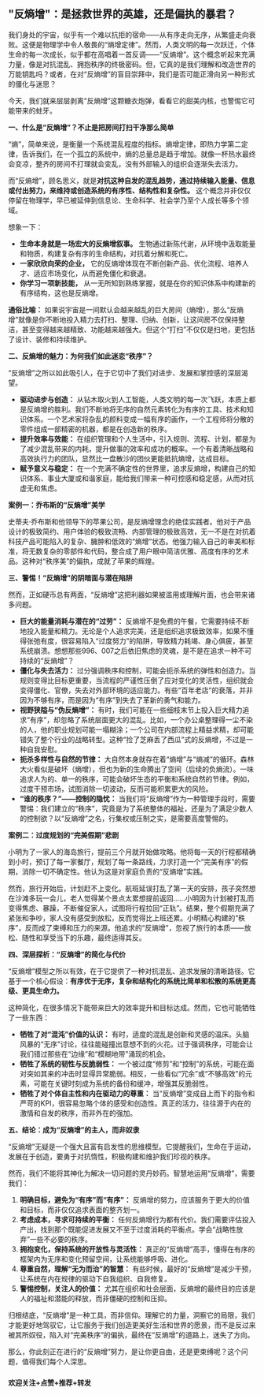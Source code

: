 ## "反熵增"：是拯救世界的英雄，还是偏执的暴君？

我们身处的宇宙，似乎有一个难以抗拒的宿命——从有序走向无序，从繁盛走向衰败。这便是物理学中令人敬畏的“熵增定律”。然而，人类文明的每一次跃迁，个体生命的每一次成长，似乎都在高唱着一首反调——“反熵增”。这个概念听起来充满力量，像是对抗混乱、拥抱秩序的终极密码。但，它真的是我们理解和改造世界的万能钥匙吗？或者，在对“反熵增”的盲目崇拜中，我们是否可能正滑向另一种形式的僵化与迷思？

今天，我们就来层层剥离“反熵增”这颗糖衣炮弹，看看它的甜美内核，也警惕它可能带来的蛀牙。

**一、什么是“反熵增”？不止是把房间打扫干净那么简单**

“熵”，简单来说，是衡量一个系统混乱程度的指标。熵增定律，即热力学第二定律，告诉我们，在一个孤立的系统中，熵的总量总是趋于增加。就像一杯热水最终会变凉，整齐的房间不打理就会变乱，没有外部输入的组织会逐渐失去活力。

而“反熵增”，顾名思义，就是**对抗这种自发的混乱趋势，通过持续输入能量、信息或付出努力，来维持或创造系统的有序性、结构性和复杂性。** 这个概念并非仅仅停留在物理学，早已被延伸到信息论、生命科学、社会学乃至个人成长等多个领域。

想象一下：
* **生命本身就是一场宏大的反熵增叙事。** 生物通过新陈代谢，从环境中汲取能量和物质，构建复杂有序的生命结构，对抗着分解和死亡。
* **一家欣欣向荣的企业，** 它的反熵增体现在不断创新产品、优化流程、培养人才、适应市场变化，从而避免僵化和衰退。
* **你学习一项新技能，** 从一无所知到熟练掌握，就是在你的知识体系中构建新的有序结构，这也是反熵增。

**通俗比喻：** 如果说宇宙是一间默认会越来越乱的巨大房间（熵增），那么“反熵增”就像是你不断地投入精力去打扫、整理、归纳、创新，让这间房不仅保持整洁，甚至变得越来越精致、功能越来越强大。但这个“打扫”不仅仅是扫地，更包括了设计、装修和持续维护。

**二、反熵增的魅力：为何我们如此迷恋“秩序”？**

“反熵增”之所以如此吸引人，在于它切中了我们对进步、发展和掌控感的深层渴望。

* **驱动进步与创造：** 从钻木取火到人工智能，人类文明的每一次飞跃，本质上都是反熵增的胜利。我们不断地将无序的自然元素转化为有序的工具、技术和知识体系。一个艺术家将杂乱的颜料变成一幅有序的画作，一个工程师将分散的零件组成一部精密的机器，都是在创造新的秩序。
* **提升效率与效能：** 在组织管理和个人生活中，引入规则、流程、计划，都是为了减少混乱带来的内耗，提升做事的效率和成功的概率。一个有着清晰战略和高效执行力的团队，显然比一盘散沙的团伙更能抵抗熵增，达成目标。
* **赋予意义与稳定：** 在一个充满不确定性的世界里，追求反熵增，构建自己的知识体系、事业大厦或和谐家庭，能给我们带来一种可控感和稳定感，从而对抗虚无和焦虑。

**案例一：乔布斯的“反熵增”美学**

史蒂夫·乔布斯和他领导下的苹果公司，是反熵增理念的绝佳实践者。他对于产品设计的极致简约、用户体验的极致流畅、内部管理的极致高效，无一不是在对抗着科技产品可能陷入的复杂、臃肿和低效的“熵增”状态。他强力输入自己的审美和标准，将无数复杂的零部件和代码，整合成了用户眼中简洁优雅、高度有序的艺术品。这种对“秩序美”的偏执，成就了苹果的辉煌。

**三、警惕！“反熵增”的阴暗面与潜在陷阱**

然而，正如硬币总有两面，“反熵增”这把利器如果被滥用或理解片面，也会带来诸多问题。

* **巨大的能量消耗与潜在的“过劳”：** 反熵增不是免费的午餐，它需要持续不断地投入能量和精力。无论是个人追求完美，还是组织追求极致效率，如果不懂得张弛有度，很容易陷入“过度努力”的陷阱，导致精力耗竭、身心俱疲，甚至系统崩溃。想想那些996、007之后依旧焦虑的灵魂，是不是在追求一种不可持续的“反熵增”？
* **僵化与失去活力：** 过分强调秩序和控制，可能会扼杀系统的弹性和创造力。当规则变得比目标更重要，当流程的严谨性压倒了应对变化的灵活性，组织就会变得僵化、官僚，失去对外部环境的适应能力。有些“百年老店”的衰落，并非因为不够有序，而是因为“有序”到失去了革新的勇气和能力。
* **视野狭隘与“伪反熵增”：** 有时，我们可能在一些细枝末节上投入巨大精力追求“有序”，却忽略了系统层面更大的混乱。比如，一个办公桌整理得一尘不染的人，他的职业规划可能一塌糊涂；一个公司在内部流程上精益求精，却可能错失了整个行业的战略转型。这种“捡了芝麻丢了西瓜”式的反熵增，不过是一种自我安慰。
* **扼杀多样性与自然的节律：** 大自然本身就存在着“熵增”与“熵减”的循环。森林大火看似是破坏（熵增），但也为新的生命腾出了空间（后续的负熵流）。一味追求人为的、单一的秩序，可能会破坏生态的平衡和系统自然的节律。例如，过度干预市场，试图消除一切波动，反而可能积累更大的风险。
* **“谁的秩序？”——控制的隐忧：** 当我们将“反熵增”作为一种管理手段时，需要警惕：我们建立的“秩序”，究竟是为了系统整体的福祉，还是为了满足少数人的控制欲？以“反熵增”之名，行集权或压制之实，是需要高度警惕的。

**案例二：过度规划的“完美假期”悲剧**

小明为了一家人的海岛旅行，提前三个月就开始做攻略。他将每一天的行程都精确到小时，预订了每一家餐厅，规划了每一条路线，力求打造一个“完美有序”的假期，消除一切不确定性。他认为这是对家庭负责的“反熵增”实践。

然而，旅行开始后，计划赶不上变化。航班延误打乱了第一天的安排，孩子突然想在沙滩多玩一会儿，老人觉得某个景点太累想提前返回……小明因为计划被打乱而变得焦虑、暴躁，不断催促家人，试图将行程拉回“正轨”。结果，整个假期充满了紧张和争吵，家人没有感受到放松，反而觉得比上班还累。小明精心构建的“秩序”，反而成了束缚和压力的来源。他追求的“反熵增”，忽视了旅行的本质——放松、随性和享受当下的乐趣，最终适得其反。

**四、深层探析：“反熵增”的简化与代价**

“反熵增”模型之所以有效，在于它提供了一种对抗混乱、追求发展的清晰路径。它基于一个核心假设：**有序优于无序，复杂和结构化的系统比简单和松散的系统更高级、更具生命力。**

这种简化，在很多情况下能带来巨大的效率提升和目标达成。然而，它也可能牺牲了一些东西：

* **牺牲了对“混沌”价值的认识：** 有时，适度的混乱是创新和灵感的温床。头脑风暴的“无序”讨论，往往能碰撞出意想不到的火花。过于强调秩序，可能会让我们错过那些在“边缘”和“模糊地带”涌现的机会。
* **牺牲了系统的韧性与反脆弱性：** 一个被过度“修剪”和“控制”的系统，可能在面对突如其来的冲击时显得异常脆弱。相反，一些看似“冗余”或“不够高效”的元素，可能在关键时刻成为系统的备份和缓冲，增强其反脆弱性。
* **牺牲了对个体自主性和内在驱动力的尊重：** 当“反熵增”变成自上而下的指令和严苛的KPI，很容易忽略个体的感受和创造性。真正的活力，往往源于内在的激情和自发的秩序，而非外在的强加。

**五、结论：成为“反熵增”的主人，而非奴隶**

“反熵增”无疑是一个强大且富有启发性的思维模型。它提醒我们，生命在于运动，发展在于创造，要勇于对抗惰性，积极构建和维护我们珍视的秩序。

然而，我们不能将其神化为解决一切问题的灵丹妙药。智慧地运用“反熵增”，需要我们：

1.  **明确目标，避免为“有序”而“有序”：** 反熵增的努力，应该服务于更大的价值和目标，而非仅仅追求表面的整齐划一。
2.  **考虑成本，寻求可持续的平衡：** 任何反熵增行为都有代价。我们需要评估投入产出，找到那个既能促进发展又不至于过度消耗的平衡点。学会“战略性放弃”一些不必要的秩序。
3.  **拥抱变化，保持系统的开放性与灵活性：** 真正的“反熵增”高手，懂得在有序的框架内为无序和变化预留空间，让系统能够呼吸、进化。
4.  **尊重自然，理解“无为而治”的智慧：** 有些时候，最好的“反熵增”是减少干预，让系统在内在规律的驱动下自我组织、自我修复。
5.  **警惕控制，关注人的价值：** 尤其在组织和社会层面，反熵增的最终目的应该是人的福祉和潜能的释放，而非僵硬的控制和压抑。

归根结底，“反熵增”是一种工具，而非信仰。理解它的力量，洞察它的局限，我们才能更好地驾驭它，让它服务于我们创造更美好生活和世界的愿景，而不是反过来被其所奴役，陷入对“完美秩序”的偏执，最终在“反熵增”的道路上，迷失了方向。

那么，你此刻正在进行的“反熵增”努力，是让你更自由，还是更束缚呢？这个问题，值得我们每个人深思。

###

**欢迎关注+点赞+推荐+转发**
